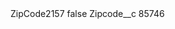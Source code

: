 <?xml version="1.0" encoding="UTF-8"?>
<CustomMetadata xmlns="http://soap.sforce.com/2006/04/metadata" xmlns:xsi="http://www.w3.org/2001/XMLSchema-instance" xmlns:xsd="http://www.w3.org/2001/XMLSchema">
    <label>ZipCode2157</label>
    <protected>false</protected>
    <values>
        <field>Zipcode__c</field>
        <value xsi:type="xsd:string">85746</value>
    </values>
</CustomMetadata>
